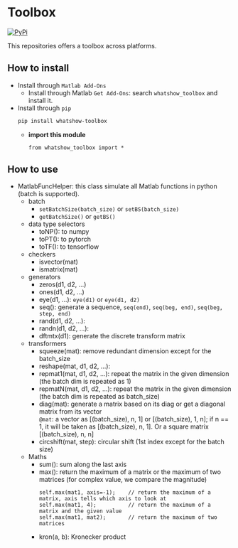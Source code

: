 # Toolbox
[![PyPi](https://img.shields.io/badge/PyPi-1.0.9-blue)](https://pypi.org/project/whatshow-toolbox/)


This repositories offers a toolbox across platforms.
## How to install
* Install through `Matlab Add-Ons`
    * Install through Matlab `Get Add-Ons`: search `whatshow_toolbox` and install it.
* Install through `pip`
    ```sh
    pip install whatshow-toolbox
    ```
    * **import this module**
        ```
        from whatshow_toolbox import *
        ```
        
## How to use
* MatlabFuncHelper: this class simulate all Matlab functions in python (batch is supported).
    * batch
        * `setBatchSize(batch_size)` or `setBS(batch_size)`
        * `getBatchSize()` or `getBS()`
    * data type selectors
        * toNP(): to numpy
        * toPT(): to pytorch
        * toTF(): to tensorflow
    * checkers
        * isvector(mat)
        * ismatrix(mat)
    * generators
        * zeros(d1, d2, ...)
        * ones(d1, d2, ...)
        * eye(d1, ...): `eye(d1)` or `eye(d1, d2)`
        * seq(): generate a sequence,  `seq(end)`, `seq(beg, end)`, `seq(beg, step, end)`
        * rand(d1, d2, ...):
        * randn(d1, d2, ...):
        * dftmtx(d1): generate the discrete transform matrix
    * transformers
        * squeeze(mat): remove redundant dimension except for the batch_size
        * reshape(mat, d1, d2, ...):
        * repmat1(mat, d1, d2, ...): repeat the matrix in the given dimension (the batch dim is repeated as 1)
        * repmatN(mat, d1, d2, ...): repeat the matrix in the given dimension (the batch dim is repeated as batch_size)
        * diag(mat): generate a matrix based on its diag or get a diagonal matrix from its vector<br>
            `@mat`: a vector as [(batch_size), n, 1] or [(batch_size), 1, n]; if n == 1, it will be taken as [(batch_size), n, 1]. Or a square matrix [(batch_size), n, n]
        * circshift(mat, step): circular shift (1st index except for the batch size)
    * Maths
        * sum(): sum along the last axis
        * max(): return the maximum of a matrix or the maximum of two matrices (for complex value, we compare the magnitude)
            ```c, matlab, python
            self.max(mat1, axis=-1);    // return the maximum of a matrix, axis tells which axis to look at
            self.max(mat1, 4);          // return the maximum of a matrix and the given value
            self.max(mat1, mat2);       // return the maximum of two matrices
            ```
        * kron(a, b): Kronecker product